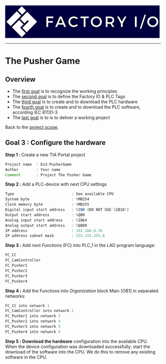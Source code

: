 ![Factory IO](../Ex03/Images/logo_fio.png)
_____________________________________
# The Pusher Game
## Overview
-   The [first goal](../Ex03/Subchapter04_01.md) is to recognize the working principles
-   The [second goal](../Ex03/Subchapter04_02.md) is to define the Factory IO & PLC Tags
-   The [third goal](../Ex03/Subchapter04_03.md) is to create and to download the PLC hardware
-   The [fourth goal](../Ex03/Subchapter04_04.md) is to create and to download the PLC software, according IEC 61131-3
-   The [last goal](../Ex03/Subchapter04_05.md) is to is to deliver a working project

Back to the [project scope](../Ex03/Subchapter04.md).

## Goal 3 : Configure the hardware
**Step 1 :** Create a new TIA Portal project
```javascript
Project name  : Ex3-PusherGame
Author        : Your name
Comment       : Project The Pusher Game
```

**Step 2 :** Add a PLC-device with next CPU settings
```javascript
Type                          : See available CPU
System byte                   : %MB254
Clock memory byte             : %MB255
Digital input start address   : %IB0 (DO NOT USE %IB10!)
Output start address          : %QB0
Analog input start address    : %IB64
Analog output start address   : %QB80
IP-address                    : 192.168.0.30
IP-address subnet mask        : 255.255.255.0
```

**Step 3 :** Add next *Functions* (FC) into PLC_1 in the LAD program language:
```javascript
FC_CC
FC_CamController
FC_Pusher1
FC_Pusher2
FC_Pusher3
FC_Pusher4
```

**Step 4 :** Add the Functions into *Organization block* Main [OB1] in separated networks:
```javascript
FC_CC into network 1
FC_CamController into network 2
FC_Pusher1 into network 3
FC_Pusher2 into network 4
FC_Pusher3 into network 5
FC_Pusher4 into network 6
```

**Step 5 :** **Download the hardware** configuration into the available CPU. When the device configuration was downloaded successfully; start the download of the software into the CPU. We do this to remove any existing software in the CPU.
